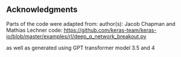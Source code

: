 ## Acknowledgments
Parts of the code were adapted from:
author(s): Jacob Chapman and Mathias Lechner
code: https://github.com/keras-team/keras-io/blob/master/examples/rl/deep_q_network_breakout.py

as well as generated using GPT transformer model 3.5 and 4